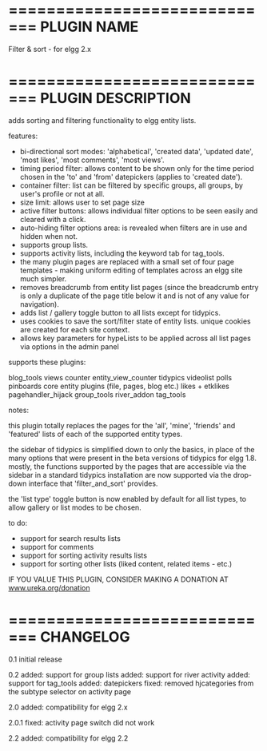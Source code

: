 =============================
PLUGIN NAME
=============================
Filter & sort - for elgg 2.x

=============================
PLUGIN DESCRIPTION
=============================

adds sorting and filtering functionality to elgg entity lists.

features:

* bi-directional sort modes: 'alphabetical', 'created data', 'updated date', 'most likes', 'most comments', 'most views'.
* timing period filter: allows content to be shown only for the time period chosen in the 'to' and 'from' datepickers (applies to 'created date').
* container filter: list can be filtered by specific groups, all groups, by user's profile or not at all.
* size limit: allows user to set page size
* active filter buttons: allows individual filter options to be seen easily and cleared with a click.
* auto-hiding filter options area: is revealed when filters are in use and hidden when not.
* supports group lists.
* supports activity lists, including the keyword tab for tag_tools.
* the many plugin pages are replaced with a small set of four page templates - making uniform editing of templates across an elgg site much simpler.
* removes breadcrumb from entity list pages (since the breadcrumb entry is only a duplicate of the page title below it and is not of any value for navigation).
* adds list / gallery toggle button to all lists except for tidypics.
* uses cookies to save the sort/filter state of entity lists. unique cookies are created for each site context.
* allows key parameters for hypeLists to be applied across all list pages via options in the admin panel

supports these plugins:

blog_tools
views counter
entity_view_counter
tidypics
videolist
polls
pinboards
core entity plugins (file, pages, blog etc.)
likes + etklikes
pagehandler_hijack
group_tools
river_addon
tag_tools

notes:

this plugin totally replaces the pages for the 'all', 'mine', 'friends' and 'featured' lists of each of the supported entity types.

the sidebar of tidypics is simplified down to only the basics, in place of the many options that were present in the beta versions of tidypics for elgg 1.8. mostly, the functions supported by the pages that are accessible via the sidebar in a standard tidypics installation are now supported via the drop-down interface that 'filter_and_sort' provides.

the 'list type' toggle button is now enabled by default for all list types, to allow gallery or list modes to be chosen.

to do:

* support for search results lists
* support for comments
* support for sorting activity results lists
* support for sorting other lists (liked content, related items - etc.)

IF YOU VALUE THIS PLUGIN, CONSIDER MAKING A DONATION AT www.ureka.org/donation

=============================
CHANGELOG
=============================

0.1
initial release

0.2
added: support for group lists
added: support for river activity
added: support for tag_tools
added: datepickers
fixed: removed hjcategories from the subtype selector on activity page

2.0
added: compatibility for elgg 2.x

2.0.1
fixed: activity page switch did not work

2.2
added: compatibility for elgg 2.2
